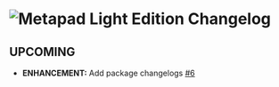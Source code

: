# ![Metapad Light Edition Changelog](https://img.shields.io/badge/Metapad%20Light%20Edition-Package%20Changelog-blue.svg?style=for-the-badge)

## UPCOMING
- **ENHANCEMENT:** Add package changelogs [#6](https://github.com/AdmiringWorm/chocolatey-packages/issues/6)
